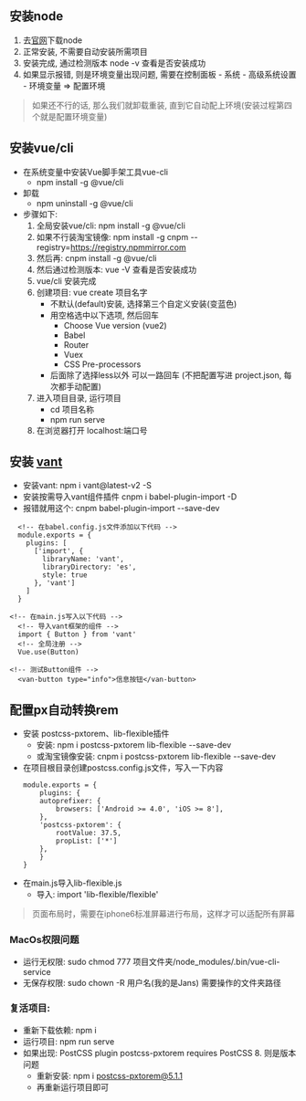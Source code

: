 ## 安装node
1. 去[官网](http://nodejs.cn/)下载node
2. 正常安装, 不需要自动安装所需项目
3. 安装完成, 通过检测版本 node -v 查看是否安装成功
4. 如果显示报错, 则是环境变量出现问题, 需要在控制面板 - 系统 - 高级系统设置 - 环境变量 => 配置环境
> 如果还不行的话, 那么我们就卸载重装, 直到它自动配上环境(安装过程第四个就是配置环境变量)

## 安装vue/cli
+ 在系统变量中安装Vue脚手架工具vue-cli
    - npm install -g @vue/cli
+ 卸载
    - npm uninstall -g @vue/cli
+ 步骤如下: 
    1. 全局安装vue/cli: npm install -g @vue/cli
    2. 如果不行装淘宝镜像: npm install -g cnpm --registry=https://registry.npmmirror.com
    3. 然后再: cnpm install -g @vue/cli
    4. 然后通过检测版本: vue -V  查看是否安装成功
    5. vue/cli 安装完成
    6. 创建项目: vue create 项目名字
        + 不默认(default)安装, 选择第三个自定义安装(变蓝色)
        + 用空格选中以下选项, 然后回车
            - Choose Vue version (vue2)
            - Babel
            - Router
            - Vuex
            - CSS Pre-processors
        + 后面除了选择less以外  可以一路回车 (不把配置写进 project.json, 每次都手动配置)
    7. 进入项目目录, 运行项目
        + cd 项目名称
        + npm run serve
    8. 在浏览器打开 localhost:端口号

## 安装 [vant](https://youzan.github.io/vant/v2/) 
+ 安装vant: npm i vant@latest-v2 -S
+ 安装按需导入vant组件插件 cnpm i babel-plugin-import -D
+ 报错就用这个: cnpm babel-plugin-import --save-dev
``` 
  <!-- 在babel.config.js文件添加以下代码 -->
  module.exports = {
    plugins: [
      ['import', {
        libraryName: 'vant',
        libraryDirectory: 'es',
        style: true
      }, 'vant']
    ]
  }

<!-- 在main.js写入以下代码 -->
  <!-- 导入vant框架的组件 -->
  import { Button } from 'vant'
  <!-- 全局注册 -->
  Vue.use(Button)

<!-- 测试Button组件 -->
  <van-button type="info">信息按钮</van-button>
```

## 配置px自动转换rem
+ 安装 postcss-pxtorem、lib-flexible插件
    - 安装: npm i postcss-pxtorem lib-flexible --save-dev
    - 或淘宝镜像安装: cnpm i postcss-pxtorem lib-flexible --save-dev
+ 在项目根目录创建postcss.config.js文件，写入一下内容
    ```
    module.exports = {
        plugins: {
        autoprefixer: {
            browsers: ['Android >= 4.0', 'iOS >= 8'],
        },
        'postcss-pxtorem': {
            rootValue: 37.5,
            propList: ['*']
        },
        }
    }
    ```
+ 在main.js导入lib-flexible.js
  - 导入: import 'lib-flexible/flexible'
> 页面布局时，需要在iphone6标准屏幕进行布局，这样才可以适配所有屏幕

### MacOs权限问题
+ 运行无权限: sudo chmod 777 项目文件夹/node_modules/.bin/vue-cli-service
+ 无保存权限: sudo chown -R 用户名(我的是Jans) 需要操作的文件夹路径
### 复活项目: 
+ 重新下载依赖: npm i 
+ 运行项目: npm run serve
+ 如果出现: PostCSS plugin postcss-pxtorem requires PostCSS 8. 则是版本问题
    - 重新安装: npm i postcss-pxtorem@5.1.1
    - 再重新运行项目即可
